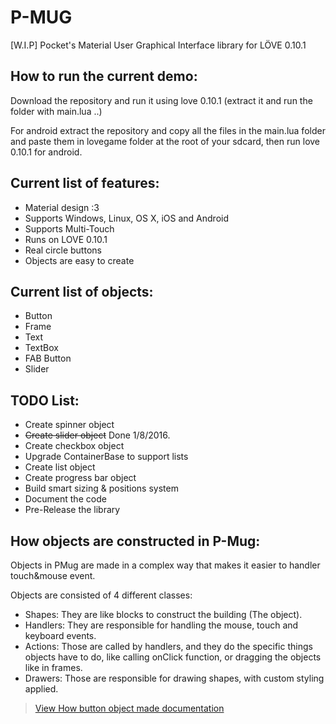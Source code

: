 # P-MUG
[W.I.P] Pocket's Material User Graphical Interface library for LÖVE 0.10.1

## How to run the current demo:
Download the repository and run it using love 0.10.1 (extract it and run the folder with main.lua ..)

For android extract the repository and copy all the files in the main.lua folder and paste them in lovegame folder at the root of your sdcard, then run love 0.10.1 for android.

## Current list of features:
- Material design :3
- Supports Windows, Linux, OS X, iOS and Android
- Supports Multi-Touch
- Runs on LOVE 0.10.1
- Real circle buttons
- Objects are easy to create

## Current list of objects:
- Button
- Frame
- Text
- TextBox
- FAB Button
- Slider

## TODO List:
- Create spinner object
- ~~Create slider object~~ Done 1/8/2016.
- Create checkbox object
- Upgrade ContainerBase to support lists
- Create list object
- Create progress bar object
- Build smart sizing & positions system
- Document the code
- Pre-Release the library

## How objects are constructed in P-Mug:
Objects in PMug are made in a complex way that makes it easier to handler touch&mouse event.

Objects are consisted of 4 different classes:
- Shapes: They are like blocks to construct the building (The object).
- Handlers: They are responsible for handling the mouse, touch and keyboard events.
- Actions: Those are called by handlers, and they do the specific things objects have to do, like calling onClick function, or dragging the objects like in frames.
- Drawers: Those are responsible for drawing shapes, with custom styling applied.

> [View How button object made documentation](../master/HowButtonMade.md)

